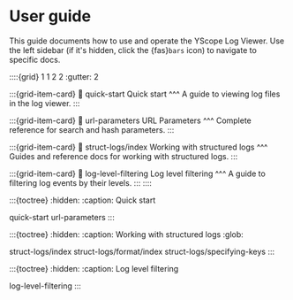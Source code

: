 # User guide

This guide documents how to use and operate the YScope Log Viewer. Use the left sidebar (if it's
hidden, click the {fas}`bars` icon) to navigate to specific docs.

::::{grid} 1 1 2 2
:gutter: 2

:::{grid-item-card}
:link: quick-start
Quick start
^^^
A guide to viewing log files in the log viewer.
:::

:::{grid-item-card}
:link: url-parameters
URL Parameters
^^^
Complete reference for search and hash parameters.
:::

:::{grid-item-card}
:link: struct-logs/index
Working with structured logs
^^^
Guides and reference docs for working with structured logs.
:::

:::{grid-item-card}
:link: log-level-filtering
Log level filtering
^^^
A guide to filtering log events by their levels.
:::
::::

:::{toctree}
:hidden:
:caption: Quick start

quick-start
url-parameters
:::

:::{toctree}
:hidden:
:caption: Working with structured logs
:glob:

struct-logs/index
struct-logs/format/index
struct-logs/specifying-keys
:::

:::{toctree}
:hidden:
:caption: Log level filtering

log-level-filtering
:::
